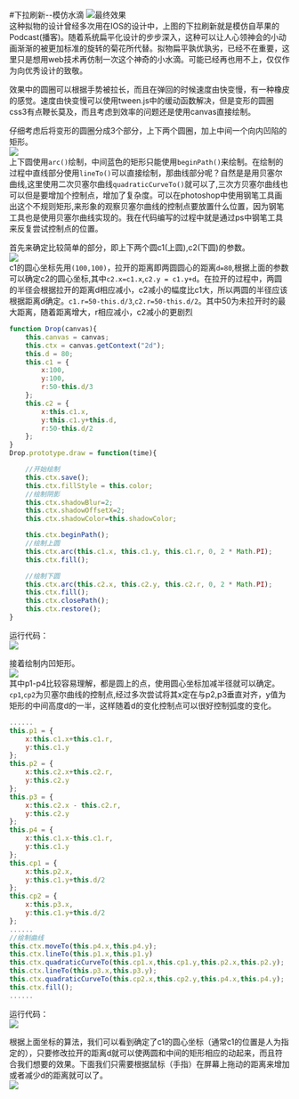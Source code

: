 #下拉刷新--模仿水滴
![最终效果](https://raw.githubusercontent.com/cyclegtx/drop.js/master/images/1.gif)  
这种拟物的设计曾经多次用在IOS的设计中，上图的下拉刷新就是模仿自苹果的Podcast(播客)。随着系统扁平化设计的步步深入，这种可以让人心领神会的小动画渐渐的被更加标准的旋转的菊花所代替。拟物扁平孰优孰劣，已经不在重要，这里只是想用web技术再仿制一次这个神奇的小水滴。可能已经再也用不上，仅仅作为向优秀设计的致敬。  

效果中的圆圈可以根据手势被拉长，而且在弹回的时候速度由快变慢，有一种橡皮的感觉。速度由快变慢可以使用tween.js中的缓动函数解决，但是变形的圆圈css3有点鞭长莫及，而且考虑到效率的问题还是使用canvas直接绘制。  

仔细考虑后将变形的圆圈分成3个部分，上下两个圆圈，加上中间一个向内凹陷的矩形。  
![](https://raw.githubusercontent.com/cyclegtx/drop.js/master/images/1-1.jpg)   
上下圆使用```arc()```绘制，中间蓝色的矩形只能使用```beginPath()```来绘制。在绘制的过程中直线部分使用```lineTo()```可以直接绘制，那曲线部分呢？自然是是用贝塞尔曲线,这里使用二次贝塞尔曲线```quadraticCurveTo()```就可以了,三次方贝塞尔曲线也可以但是要增加个控制点，增加了复杂度。可以在photoshop中使用钢笔工具画出这个不规则矩形,来形象的观察贝塞尔曲线的控制点要放置什么位置，因为钢笔工具也是使用贝塞尔曲线实现的。我在代码编写的过程中就是通过ps中钢笔工具来反复尝试控制点的位置。  

首先来确定比较简单的部分，即上下两个圆c1(上圆),c2(下圆)的参数。  
![](https://raw.githubusercontent.com/cyclegtx/drop.js/master/images/1-2.jpg)   
c1的圆心坐标先用```(100,100)```，拉开的距离即两圆圆心的距离```d=80```,根据上面的参数可以确定c2的圆心坐标,其中```c2.x=c1.x```,```c2.y = c1.y+d```。在拉开的过程中，两圆的半径会根据拉开的距离d相应减小，c2减小的幅度比c1大，所以两圆的半径应该根据距离d确定。```c1.r=50-this.d/3```,```c2.r=50-this.d/2```。其中50为未拉开时的最大距离，随着距离增大，r相应减小，c2减小的更剧烈
```javascript  
function Drop(canvas){
	this.canvas = canvas;
	this.ctx = canvas.getContext("2d");
	this.d = 80;
	this.c1 = {
		x:100,
		y:100,
		r:50-this.d/3
	};
	this.c2 = {
		x:this.c1.x,
		y:this.c1.y+this.d,
		r:50-this.d/2
	};
}
Drop.prototype.draw = function(time){

	//开始绘制
	this.ctx.save();
	this.ctx.fillStyle = this.color;
	//绘制阴影
	this.ctx.shadowBlur=2;
	this.ctx.shadowOffsetX=2;
	this.ctx.shadowColor=this.shadowColor;

	this.ctx.beginPath();
	//绘制上圆
	this.ctx.arc(this.c1.x, this.c1.y, this.c1.r, 0, 2 * Math.PI);
	this.ctx.fill();

	//绘制下圆
	this.ctx.arc(this.c2.x, this.c2.y, this.c2.r, 0, 2 * Math.PI);
	this.ctx.fill();
	this.ctx.closePath();
	this.ctx.restore();
}
```  
运行代码：  
![](https://raw.githubusercontent.com/cyclegtx/drop.js/master/images/1-3.jpg)   

接着绘制内凹矩形。  
![](https://raw.githubusercontent.com/cyclegtx/drop.js/master/images/1-4.jpg)   
其中p1-p4比较容易理解，都是圆上的点，使用圆心坐标加减半径就可以确定。```cp1```,```cp2```为贝塞尔曲线的控制点,经过多次尝试将其x定在与p2,p3垂直对齐，y值为矩形的中间高度d的一半，这样随着d的变化控制点可以很好控制弧度的变化。   
```javascript
......
this.p1 = {
	x:this.c1.x+this.c1.r,
	y:this.c1.y
};
this.p2 = {
	x:this.c2.x+this.c2.r,
	y:this.c2.y
};
this.p3 = {
	x:this.c2.x - this.c2.r,
	y:this.c2.y
};
this.p4 = {
	x:this.c1.x-this.c1.r,
	y:this.c1.y
};
this.cp1 = {
	x:this.p2.x,
	y:this.c1.y+this.d/2
};
this.cp2 = {
	x:this.p3.x,
	y:this.c1.y+this.d/2
};
......
//绘制曲线
this.ctx.moveTo(this.p4.x,this.p4.y);
this.ctx.lineTo(this.p1.x,this.p1.y)
this.ctx.quadraticCurveTo(this.cp1.x,this.cp1.y,this.p2.x,this.p2.y);
this.ctx.lineTo(this.p3.x,this.p3.y);
this.ctx.quadraticCurveTo(this.cp2.x,this.cp2.y,this.p4.x,this.p4.y);
this.ctx.fill();
......
```    
运行代码：  
![](https://raw.githubusercontent.com/cyclegtx/drop.js/master/images/1-5.jpg)  

根据上面坐标的算法，我们可以看到确定了c1的圆心坐标（通常c1的位置是人为指定的），只要修改拉开的距离d就可以使两圆和中间的矩形相应的动起来，而且符合我们想要的效果。下面我们只需要根据鼠标（手指）在屏幕上拖动的距离来增加或者减少d的距离就可以了。  
![](https://raw.githubusercontent.com/cyclegtx/drop.js/master/images/1-6.gif)  


